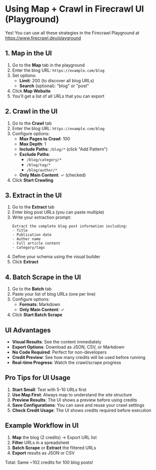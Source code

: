 # Using Map + Crawl in Firecrawl UI (Playground)

Yes! You can use all these strategies in the Firecrawl Playground at https://www.firecrawl.dev/playground

## 1. Map in the UI

1. Go to the **Map** tab in the playground
2. Enter the blog URL: `https://example.com/blog`
3. Set options:
   - **Limit**: 200 (to discover all blog URLs)
   - **Search** (optional): "blog" or "post"
4. Click **Map Website**
5. You'll get a list of all URLs that you can export

## 2. Crawl in the UI

1. Go to the **Crawl** tab
2. Enter the blog URL: `https://example.com/blog`
3. Configure options:
   - **Max Pages to Crawl**: 100
   - **Max Depth**: 1
   - **Include Paths**: `/blog/*` (click "Add Pattern")
   - **Exclude Paths**: 
     - `/blog/category/*`
     - `/blog/tag/*`
     - `/blog/author/*`
   - **Only Main Content**: ✓ (checked)
4. Click **Start Crawling**

## 3. Extract in the UI

1. Go to the **Extract** tab
2. Enter blog post URLs (you can paste multiple)
3. Write your extraction prompt:
   ```
   Extract the complete blog post information including:
   - Title
   - Publication date
   - Author name
   - Full article content
   - Category/tags
   ```
4. Define your schema using the visual builder
5. Click **Extract**

## 4. Batch Scrape in the UI

1. Go to the **Batch** tab
2. Paste your list of blog URLs (one per line)
3. Configure options:
   - **Formats**: Markdown
   - **Only Main Content**: ✓
4. Click **Start Batch Scrape**

## UI Advantages

- **Visual Results**: See the content immediately
- **Export Options**: Download as JSON, CSV, or Markdown
- **No Code Required**: Perfect for non-developers
- **Credit Preview**: See how many credits will be used before running
- **Real-time Progress**: Watch the crawl/scrape progress

## Pro Tips for UI Usage

1. **Start Small**: Test with 5-10 URLs first
2. **Use Map First**: Always map to understand the site structure
3. **Preview Results**: The UI shows a preview before using credits
4. **Save Configurations**: You can save and reuse your crawl settings
5. **Check Credit Usage**: The UI shows credits required before execution

## Example Workflow in UI

1. **Map** the blog (2 credits) → Export URL list
2. **Filter** URLs in a spreadsheet
3. **Batch Scrape** or **Extract** the filtered URLs
4. **Export** results as JSON or CSV

Total: Same ~102 credits for 100 blog posts!